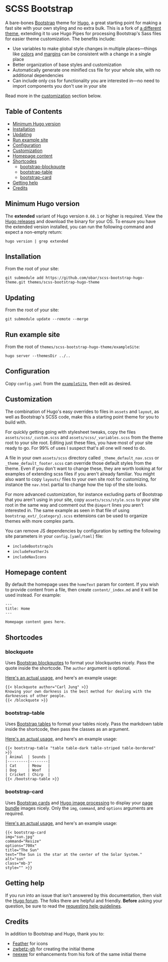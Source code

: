 # SCSS Bootstrap

A bare-bones [Bootstrap](https://getbootstrap.com/) theme for [Hugo](https://gohugo.io/), a great starting point for making a fast site with your own styling and no extra bulk. This is a fork of [a different theme](https://github.com/zwbetz-gh/vanilla-bootstrap-hugo-theme/), extending it to use Hugo Pipes for processing Bootstrap's Sass files for easier theme customization. The benefits include:

* Use variables to make global style changes in multiple places—things like [colors](https://getbootstrap.com/docs/4.4/getting-started/theming/#color) and [margins](https://getbootstrap.com/docs/4.4/getting-started/theming/#sass-options) can be consistent with a change in a single place
* Better organization of base styles and customization
* Automatically generate one minified css file for your whole site, with no additional dependencies
* Can include only css for functionality you are interested in—no need to import components you don't use in your site

Read more in the [customization](#customization) section below.

## Table of Contents

* [Minimum Hugo version](#minimum-hugo-version)
* [Installation](#installation)
* [Updating](#updating)
* [Run example site](#run-example-site)
* [Configuration](#configuration)
* [Customization](#customization)
* [Homepage content](#homepage-content)
* [Shortcodes](#shortcodes)
    * [bootstrap-blockquote](#bootstrap-blockquote)
    * [bootstrap-table](#bootstrap-table)
    * [bootstrap-card](#bootstrap-card)
* [Getting help](#getting-help)
* [Credits](#credits)

## Minimum Hugo version

The **extended** variant of Hugo version `0.60.1` or higher is required. View the [Hugo releases](https://github.com/gohugoio/hugo/releases) and download the binary for your OS. To ensure you have the extended version installed, you can run the following command and expect a non-empty return:

```
hugo version | grep extended
```

## Installation

From the root of your site:

```
git submodule add https://github.com/obar/scss-bootstrap-hugo-theme.git themes/scss-bootstrap-hugo-theme
```

## Updating

From the root of your site:

```
git submodule update --remote --merge
```

## Run example site

From the root of `themes/scss-bootstrap-hugo-theme/exampleSite`:

```
hugo server --themesDir ../..
```

## Configuration

Copy `config.yaml` from the [`exampleSite`](https://github.com/obar/scss-bootstrap-hugo-theme/tree/master/exampleSite), then edit as desired.

## Customization
The combination of Hugo's easy overrides to files in `assets` and `layout`, as well as Bootstrap's SCSS code, make this a starting point theme for you to build with.

For quickly getting going with stylesheet tweaks, copy the files `assets/scss/_custom.scss` and `assets/scss/_variables.scss` from the theme root to your site root. Editing just these files, you have most of your site ready to go. For 99% of uses I suspect that's all one will need to do.

A file in your own `assets/scss` directory called `_theme_default_nav.scss` or `_theme_default_footer.scss` can override those default styles from the theme. Even if you don't want to change these, they are worth looking at for examples of extending scss files if you aren't already familiar. You might also want to copy `layouts/` files to your own site root for customizing, for instance the `nav.html` partial to change how the top of the site looks.

For more advanced customization, for instance excluding parts of Bootstrap that you aren't using in your site, copy `assets/scss/style.scss` to your site root in the same way and comment out the `@import` lines you aren't interested in. The same example as seen in that file of using `bootstrap_ext/_{category}.scss` extensions can be used to organize themes with more complex parts.

You can remove JS dependencies by configuration by setting the following site parameters in your `config.[yaml/toml]` file:
 * `includeBootstrapJs `
 * `includeFeatherJs`
 * `includeNavIcons`


## Homepage content

By default the homepage uses the `homeText` param for content. If you wish to provide content from a file, then create `content/_index.md` and it will be used instead. For example:

```
---
title: Home
---

Homepage content goes here.
```

## Shortcodes

### blockquote

Uses [Bootstrap blockquotes](https://getbootstrap.com/docs/4.4/content/typography/#blockquotes) to format your blockquotes nicely. Pass the quote inside the shortcode. The `author` argument is optional.

[Here's an actual usage](https://raw.githubusercontent.com/obar/scss-bootstrap-hugo-theme/master/exampleSite/content/post/quotes-by-carl-jung.md), and here's an example usage:

```
{{< blockquote author="Carl Jung" >}}
Knowing your own darkness is the best method for dealing with the darknesses of other people.
{{< /blockquote >}}
```

### bootstrap-table

Uses [Bootstrap tables](https://getbootstrap.com/docs/4.4/content/tables/) to format your tables nicely. Pass the markdown table inside the shortcode, then pass the classes as an argument.

[Here's an actual usage](https://raw.githubusercontent.com/obar/scss-bootstrap-hugo-theme/master/exampleSite/content/post/style-a-markdown-table-with-bootstrap-classes-in-hugo.md), and here's an example usage:

```
{{< bootstrap-table "table table-dark table-striped table-bordered" >}}
| Animal  | Sounds |
|---------|--------|
| Cat     | Meow   |
| Dog     | Woof   |
| Cricket | Chirp  |
{{< /bootstrap-table >}}
```

### bootstrap-card

Uses [Bootstrap cards](https://getbootstrap.com/docs/4.4/components/card/) and [Hugo image processing](https://gohugo.io/content-management/image-processing/#readout) to display your [page bundle](https://gohugo.io/content-management/page-bundles/) images nicely. Only the `img`, `command`, and `options` arguments are required.

[Here's an actual usage](https://raw.githubusercontent.com/obar/scss-bootstrap-hugo-theme/master/exampleSite/content/post/nasa-images/index.md), and here's an example usage:

```
{{< bootstrap-card
img="sun.jpg"
command="Resize"
options="700x"
title="The Sun"
text="The Sun is the star at the center of the Solar System."
alt="sun"
class="mb-3"
style="" >}}
```

## Getting help

If you run into an issue that isn't answered by this documentation, then visit the [Hugo forum](https://discourse.gohugo.io/). The folks there are helpful and friendly. **Before** asking your question, be sure to read the [requesting help guidelines](https://discourse.gohugo.io/t/requesting-help/9132).

## Credits

In addition to Bootstrap and Hugo, thank you to:

* [Feather](https://feathericons.com/) for icons
* [zwbetz-gh](https://github.com/zwbetz-gh/) for creating the initial theme
* [neexee](https://github.com/neexee/) for enhancements from his fork of the same initial theme
